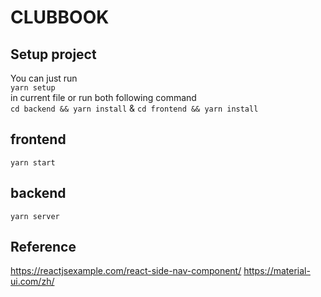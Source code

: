 # CLUBBOOK

## Setup project
You can just run\
`yarn setup`\
in current file or run both following command\
`cd backend && yarn install` & `cd frontend && yarn install`

## frontend
`yarn start`

## backend
`yarn server`

## Reference
https://reactjsexample.com/react-side-nav-component/
https://material-ui.com/zh/
